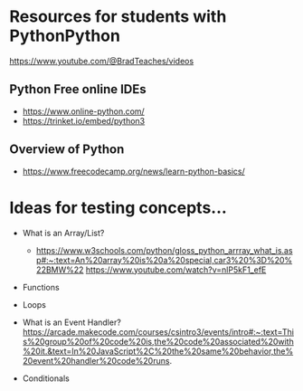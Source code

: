 # Resources for students with PythonPython

https://www.youtube.com/@BradTeaches/videos

## Python Free online IDEs
- https://www.online-python.com/
- https://trinket.io/embed/python3

## Overview of Python

- https://www.freecodecamp.org/news/learn-python-basics/
# Ideas for testing concepts...
- What is an Array/List?
   - https://www.w3schools.com/python/gloss_python_arrray_what_is.asp#:~:text=An%20array%20is%20a%20special,car3%20%3D%20%22BMW%22
   https://www.youtube.com/watch?v=nlP5kF1_efE
- Functions
- Loops
- What is an Event Handler?
  https://arcade.makecode.com/courses/csintro3/events/intro#:~:text=This%20group%20of%20code%20is,the%20code%20associated%20with%20it.&text=In%20JavaScript%2C%20the%20same%20behavior,the%20event%20handler%20code%20runs.

  
- Conditionals
